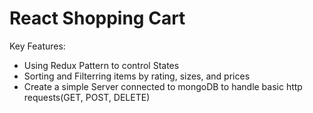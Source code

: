 # React Shopping Cart
Key Features:
- Using Redux Pattern to control States 
- Sorting and Filterring items by rating, sizes, and prices
- Create a simple Server connected to mongoDB to handle basic http requests(GET, POST, DELETE)
